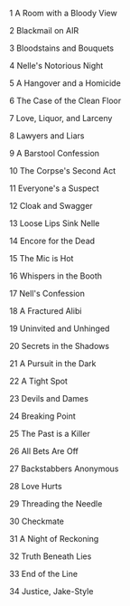 1
A Room with a Bloody View

2
Blackmail on AIR

3
Bloodstains and Bouquets

4
Nelle's Notorious Night

5
A Hangover and a Homicide

6
The Case of the Clean Floor

7
Love, Liquor, and Larceny

8
Lawyers and Liars

9
A Barstool Confession

10
The Corpse's Second Act

11
Everyone's a Suspect

12
Cloak and Swagger

13
Loose Lips Sink Nelle

14
Encore for the Dead

15
The Mic is Hot

16
Whispers in the Booth

17
Nell's Confession

18
A Fractured Alibi

19
Uninvited and Unhinged

20
Secrets in the Shadows

21
A Pursuit in the Dark

22
A Tight Spot

23
Devils and Dames

24
Breaking Point

25
The Past is a Killer

26
All Bets Are Off

27
Backstabbers Anonymous

28
Love Hurts

29
Threading the Needle

30
Checkmate

31
A Night of Reckoning

32
Truth Beneath Lies

33
End of the Line

34
Justice, Jake-Style